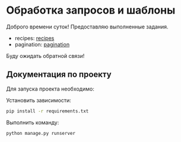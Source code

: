 # Обработка запросов и шаблоны

Доброго времени суток!
Предоставляю выполненные задания.

* recipes: [recipes](1.2-requests-templates/pagination)
* pagination: [pagination](1.2-requests-templates/recipes)

Буду ожидать обратной связи!

## Документация по проекту

Для запуска проекта необходимо:

Установить зависимости:

```bash
pip install -r requirements.txt
```

Выполнить команду:

```bash
python manage.py runserver
```